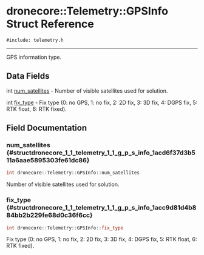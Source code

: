 # dronecore::Telemetry::GPSInfo Struct Reference
`#include: telemetry.h`

----


GPS information type. 


## Data Fields


int [num_satellites](#structdronecore_1_1_telemetry_1_1_g_p_s_info_1acd6f37d3b511a6aae5895303fe61dc86)  - Number of visible satellites used for solution.

int [fix_type](#structdronecore_1_1_telemetry_1_1_g_p_s_info_1acc9d81d4b884bb2b229fe68d0c36f6cc)  - Fix type (0: no GPS, 1: no fix, 2: 2D fix, 3: 3D fix, 4: DGPS fix, 5: RTK float, 6: RTK fixed).


## Field Documentation


### num_satellites {#structdronecore_1_1_telemetry_1_1_g_p_s_info_1acd6f37d3b511a6aae5895303fe61dc86}

```cpp
int dronecore::Telemetry::GPSInfo::num_satellites
```


Number of visible satellites used for solution.


### fix_type {#structdronecore_1_1_telemetry_1_1_g_p_s_info_1acc9d81d4b884bb2b229fe68d0c36f6cc}

```cpp
int dronecore::Telemetry::GPSInfo::fix_type
```


Fix type (0: no GPS, 1: no fix, 2: 2D fix, 3: 3D fix, 4: DGPS fix, 5: RTK float, 6: RTK fixed).

